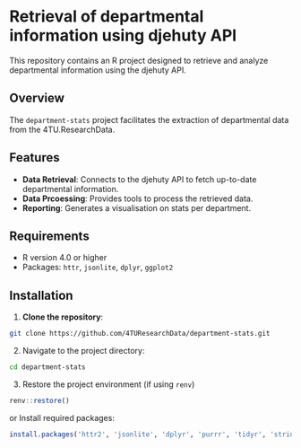 # Retrieval of departmental information using djehuty API

This repository contains an R project designed to retrieve and analyze departmental information using the djehuty API.

## Overview

The `department-stats` project facilitates the extraction of departmental data from the 4TU.ResearchData.

## Features

- **Data Retrieval**: Connects to the djehuty API to fetch up-to-date departmental information.
- **Data Prcoessing**: Provides tools to process the retrieved data.
- **Reporting**: Generates a visualisation on stats per department.

## Requirements

- R version 4.0 or higher
- Packages: `httr`, `jsonlite`, `dplyr`, `ggplot2`

## Installation

1. **Clone the repository**:

  ```bash
  git clone https://github.com/4TUResearchData/department-stats.git
  ```
2. Navigate to the project directory:

  ```bash
  cd department-stats
  ```
3. Restore the project environment (if using `renv`)

 ``` r
 renv::restore()
 ```
or Install required packages:

  ```r
  install.packages('httr2', 'jsonlite', 'dplyr', 'purrr', 'tidyr', 'stringr', 'ggplot2')
  ```

